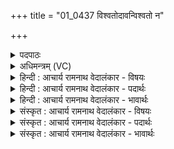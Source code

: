 +++
title = "01_0437 विश्वतोदावन्विश्वतो न"

+++
<details><summary>पदपाठः</summary>

वि꣡श्व꣢꣯तोदावन्। वि꣡श्व꣢꣯तः। दा꣣वन्। विश्व꣡तः꣢। नः꣢। आ꣢। भ꣣र। य꣢म्। त्वा꣣। श꣡वि꣢꣯ष्ठम्। ई꣡म꣢꣯हे। ४३७।
</details>

<details><summary>अधिमन्त्रम् (VC)</summary>

- इन्द्रः
- त्रसदस्युः
- द्विपदा विराट् पङ्क्तिः
- पञ्चमः
- ऐन्द्रं काण्डम्
</details>

<details><summary>हिन्दी : आचार्य रामनाथ वेदालंकार - विषयः</summary>

प्रथम मन्त्र में इन्द्र से धनादि की याचना की गयी है।
</details>

<details><summary>हिन्दी : आचार्य रामनाथ वेदालंकार - पदार्थः</summary>

पदार्थान्वयभाषाः -  हे (विश्वतोदावन्) सब ओर दान करनेवाले परमात्मन् वा राजन् ! आप (विश्वतः) सब ओर से (नः) हमारे लिए (आ भर) विद्या, धन, बल आदि लाइए, (यम्) जिन (शविष्ठम्) बलिष्ठ (त्वा) आपसे, हम (ईमहे) याचना कर रहे हैं ॥१॥ इस मन्त्र में अर्थ-श्लेष अलङ्कार, तथा ‘विश्वतो’ की आवृत्ति में लाटानुप्रास अलङ्कार है ॥१॥
</details>

<details><summary>हिन्दी : आचार्य रामनाथ वेदालंकार - भावार्थः</summary>

भावार्थभाषाः -  जैसे परमेश्वर हमारे लिए वेदज्ञान, आत्मबल, देहबल तथा सूर्य, वायु, पृथिवी, सुवर्ण आदि धन देता है, वैसे ही राजा भी राष्ट्र में निरक्षरों को विद्या, निर्बलों को बल और निर्धनों को धन प्रदान करे ॥१॥
</details>

<details><summary>संस्कृत : आचार्य रामनाथ वेदालंकार - विषयः</summary>

तत्राद्ये मन्त्रे इन्द्रो धनादिकं याच्यते।
</details>

<details><summary>संस्कृत : आचार्य रामनाथ वेदालंकार - पदार्थः</summary>

पदार्थान्वयभाषाः -  हे (विश्वतोदावन्) सर्वतो दानकर्तः इन्द्र परमात्मन् राजन् वा ! विश्वतस्पूर्वाद् ददातेः ‘आतो मनिन्क्वनिब्वनिपश्च। अ० ३।२।७४’ इति वनिप् प्रत्ययः। त्वम् (विश्वतः) सर्वतः (नः) अस्मभ्यम्, (आ भर) विद्याधनबलादिकम् आहर, (यम् शविष्ठम्) बलिष्ठम् (त्वा) त्वाम्, वयम् (ईमहे) याचामहे। ईमहे इति याच्ञाकर्मसु पठितम्। निघं० ३।१९ ॥१॥ अत्र अर्थश्लेषः, ‘विश्वतो’ इत्यस्यावृत्तौ च लाटानुप्रासोऽलङ्कारः ॥१॥
</details>

<details><summary>संस्कृत : आचार्य रामनाथ वेदालंकार - भावार्थः</summary>

भावार्थभाषाः -  यथा परमेश्वरोऽस्मभ्यं वेदज्ञानम् आत्मबलं देहबलं सूर्यवायुपृथिवीहिरण्यादिकं धनं च प्रयच्छति तथैव नृपतिरपि राष्ट्रे निरक्षरेभ्यो विद्यां निर्बलेभ्यो बलं निर्धनेभ्यश्च धनं प्रदद्यात् ॥१॥
</details>